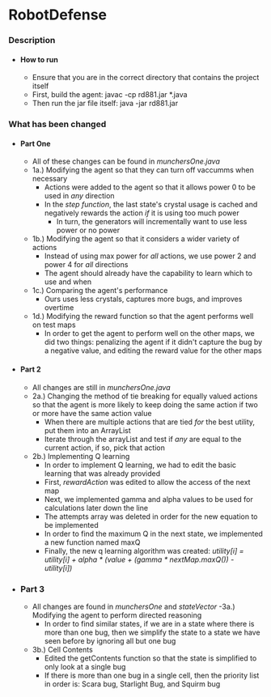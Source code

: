 # RobotDefense

### Description
- #### How to run
  - Ensure that you are in the correct directory that contains the project itself
  - First, build the agent: javac -cp rd881.jar *.java
  - Then run the jar file itself: java -jar rd881.jar

### What has been changed
- #### Part One
  - All of these changes can be found in *munchersOne.java*
  - 1a.) Modifying the agent so that they can turn off vaccumms when necessary
    - Actions were added to the agent so that it allows power 0 to be used in *any* direction
    - In the *step function*, the last state's crystal usage is cached and negatively rewards the action *if* it is using too much power
      - In turn, the generators will incrementally want to use less power or no power
  - 1b.) Modifying the agent so that it considers a wider variety of actions
    - Instead of using max power for *all* actions, we use power 2 and power 4 for *all* directions
    - The agent should already have the capability to learn which to use and when
  - 1c.) Comparing the agent's performance
    - Ours uses less crystals, captures more bugs, and improves overtime
  - 1d.) Modifying the reward function so that the agent performs well on test maps
    - In order to get the agent to perform well on the other maps, we did two things: penalizing the agent if it didn't capture the bug by a negative value, and editing the reward value for the other maps
    
- #### Part 2
  - All changes are still in *munchersOne.java*
  - 2a.) Changing the method of tie breaking for equally valued actions so that the agent is more likely to keep doing the same action if two or more have the same action value
    - When there are multiple actions that are tied *for* the best utility, put them into an ArrayList
    - Iterate through the arrayList and test if *any* are equal to the current action, if so, pick that action
  - 2b.) Implementing Q learning
    - In order to implement Q learning, we had to edit the basic learning that was already provided
    - First, *rewardAction* was edited to allow the access of the next map
    - Next, we implemented gamma and alpha values to be used for calculations later down the line
    - The attempts array was deleted in order for the new equation to be implemented
    - In order to find the maximum Q in the next state, we implemented a new function named maxQ
    - Finally, the new q learning algorithm was created: *utility[i] = utility[i] + alpha * (value + (gamma * nextMap.maxQ()) - utility[i])*
    
- ### Part 3
  - All changes are found in *munchersOne* and *stateVector* 
  -3a.) Modifying the agent to perform directed reasoning
    - In order to find similar states, if we are in a state where there is more than one bug, then we simplify the state to a state we have seen before by ignoring all but one bug
  - 3b.) Cell Contents
    - Edited the getContents function so that the state is simplified to only look at a single bug
    - If there is more than one bug in a single cell, then the priority list in order is: Scara bug, Starlight Bug, and Squirm bug
